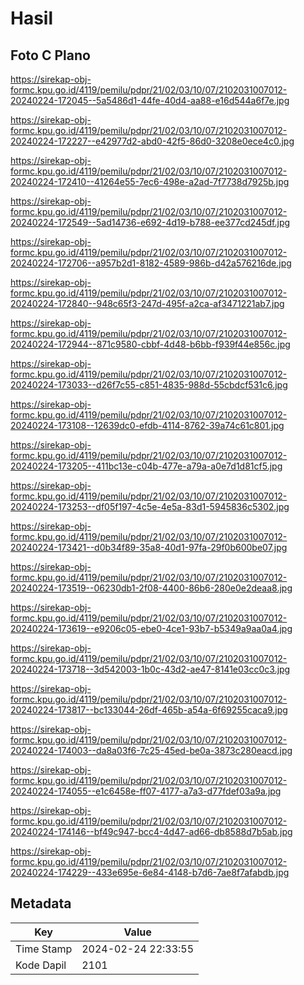 # Hasil

## Foto C Plano

https://sirekap-obj-formc.kpu.go.id/4119/pemilu/pdpr/21/02/03/10/07/2102031007012-20240224-172045--5a5486d1-44fe-40d4-aa88-e16d544a6f7e.jpg

https://sirekap-obj-formc.kpu.go.id/4119/pemilu/pdpr/21/02/03/10/07/2102031007012-20240224-172227--e42977d2-abd0-42f5-86d0-3208e0ece4c0.jpg

https://sirekap-obj-formc.kpu.go.id/4119/pemilu/pdpr/21/02/03/10/07/2102031007012-20240224-172410--41264e55-7ec6-498e-a2ad-7f7738d7925b.jpg

https://sirekap-obj-formc.kpu.go.id/4119/pemilu/pdpr/21/02/03/10/07/2102031007012-20240224-172549--5ad14736-e692-4d19-b788-ee377cd245df.jpg

https://sirekap-obj-formc.kpu.go.id/4119/pemilu/pdpr/21/02/03/10/07/2102031007012-20240224-172706--a957b2d1-8182-4589-986b-d42a576216de.jpg

https://sirekap-obj-formc.kpu.go.id/4119/pemilu/pdpr/21/02/03/10/07/2102031007012-20240224-172840--948c65f3-247d-495f-a2ca-af3471221ab7.jpg

https://sirekap-obj-formc.kpu.go.id/4119/pemilu/pdpr/21/02/03/10/07/2102031007012-20240224-172944--871c9580-cbbf-4d48-b6bb-f939f44e856c.jpg

https://sirekap-obj-formc.kpu.go.id/4119/pemilu/pdpr/21/02/03/10/07/2102031007012-20240224-173033--d26f7c55-c851-4835-988d-55cbdcf531c6.jpg

https://sirekap-obj-formc.kpu.go.id/4119/pemilu/pdpr/21/02/03/10/07/2102031007012-20240224-173108--12639dc0-efdb-4114-8762-39a74c61c801.jpg

https://sirekap-obj-formc.kpu.go.id/4119/pemilu/pdpr/21/02/03/10/07/2102031007012-20240224-173205--411bc13e-c04b-477e-a79a-a0e7d1d81cf5.jpg

https://sirekap-obj-formc.kpu.go.id/4119/pemilu/pdpr/21/02/03/10/07/2102031007012-20240224-173253--df05f197-4c5e-4e5a-83d1-5945836c5302.jpg

https://sirekap-obj-formc.kpu.go.id/4119/pemilu/pdpr/21/02/03/10/07/2102031007012-20240224-173421--d0b34f89-35a8-40d1-97fa-29f0b600be07.jpg

https://sirekap-obj-formc.kpu.go.id/4119/pemilu/pdpr/21/02/03/10/07/2102031007012-20240224-173519--06230db1-2f08-4400-86b6-280e0e2deaa8.jpg

https://sirekap-obj-formc.kpu.go.id/4119/pemilu/pdpr/21/02/03/10/07/2102031007012-20240224-173619--e9206c05-ebe0-4ce1-93b7-b5349a9aa0a4.jpg

https://sirekap-obj-formc.kpu.go.id/4119/pemilu/pdpr/21/02/03/10/07/2102031007012-20240224-173718--3d542003-1b0c-43d2-ae47-8141e03cc0c3.jpg

https://sirekap-obj-formc.kpu.go.id/4119/pemilu/pdpr/21/02/03/10/07/2102031007012-20240224-173817--bc133044-26df-465b-a54a-6f69255caca9.jpg

https://sirekap-obj-formc.kpu.go.id/4119/pemilu/pdpr/21/02/03/10/07/2102031007012-20240224-174003--da8a03f6-7c25-45ed-be0a-3873c280eacd.jpg

https://sirekap-obj-formc.kpu.go.id/4119/pemilu/pdpr/21/02/03/10/07/2102031007012-20240224-174055--e1c6458e-ff07-4177-a7a3-d77fdef03a9a.jpg

https://sirekap-obj-formc.kpu.go.id/4119/pemilu/pdpr/21/02/03/10/07/2102031007012-20240224-174146--bf49c947-bcc4-4d47-ad66-db8588d7b5ab.jpg

https://sirekap-obj-formc.kpu.go.id/4119/pemilu/pdpr/21/02/03/10/07/2102031007012-20240224-174229--433e695e-6e84-4148-b7d6-7ae8f7afabdb.jpg


## Metadata

| Key        | Value               |
| ---------- | ------------------- |
| Time Stamp | 2024-02-24 22:33:55 |
| Kode Dapil | 2101                |



